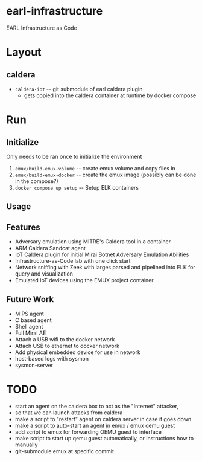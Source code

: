# earl-infrastructure
EARL Infrastructure as Code

# Layout
## caldera
- `caldera-iot` -- git submodule of earl caldera plugin
  - gets copied into the caldera container at runtime by docker compose

# Run

## Initialize
Only needs to be ran once to initialize the environment

1) `emux/build-emux-volume` -- create emux volume and copy files in
2) `emux/build-emux-docker` -- create the emux image (possibly can be done in the compose?)
3) `docker compose up setup` -- Setup ELK containers

## Usage


## Features
- Adversary emulation using MITRE's Caldera tool in a container
- ARM Caldera Sandcat agent
- IoT Caldera plugin for initial Mirai Botnet Adversary Emulation Abilities
- Infrastructure-as-Code lab with one click start
- Network sniffing with Zeek with larges parsed and pipelined into ELK for query and visualization
- Emulated IoT devices using the EMUX project container

## Future Work
- MIPS agent
- C based agent
- Shell agent
- Full Mirai AE
- Attach a USB wifi to the docker network
- Attach USB to ethernet to docker network
- Add physical embedded device for use in network
- host-based logs with sysmon
- sysmon-server

# TODO
- start an agent on the caldera box to act as the "Internet" attacker, 
- so that we can launch attacks from caldera
- make a script to "restart" agent on caldera server in case it goes down
- make a script to auto-start an agent in emux / emux qemu guest
- add script to emux for forwarding QEMU guest to interface
- make script to start up qemu guest automatically, or instructions how to manually
- git-submodule emux at specific commit